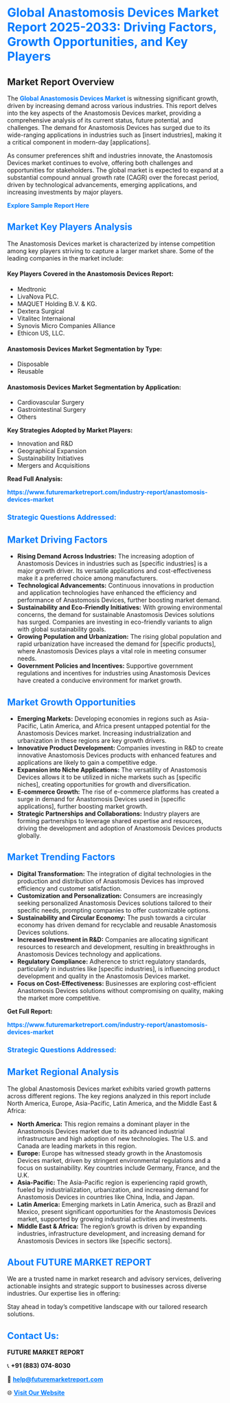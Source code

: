 <h1 style="color: #007BFF;">Global Anastomosis Devices Market Report 2025-2033: Driving Factors, Growth Opportunities, and Key Players</h1>

<section id="overview">
<h2>Market Report Overview</h2>
<p>The <a href="https://www.futuremarketreport.com/industry-report/anastomosis-devices-market" style="color: #007BFF; text-decoration: none;"><strong>Global Anastomosis Devices Market</strong></a> is witnessing significant growth, driven by increasing demand across various industries. This report delves into the key aspects of the Anastomosis Devices market, providing a comprehensive analysis of its current status, future potential, and challenges. The demand for Anastomosis Devices has surged due to its wide-ranging applications in industries such as [insert industries], making it a critical component in modern-day [applications].</p>
<p>As consumer preferences shift and industries innovate, the Anastomosis Devices market continues to evolve, offering both challenges and opportunities for stakeholders. The global market is expected to expand at a substantial compound annual growth rate (CAGR) over the forecast period, driven by technological advancements, emerging applications, and increasing investments by major players.</p>
</section>

<section id="overview">
<p><a href="https://www.futuremarketreport.com/request-sample/reportId=63142" style="color: #007BFF; text-decoration: none;"><strong>Explore Sample Report Here</strong></a></p>
</section>

<section id="key-players">
<h2 style="color: #007BFF;">Market Key Players Analysis</h2>
<p>The Anastomosis Devices market is characterized by intense competition among key players striving to capture a larger market share. Some of the leading companies in the market include:</p>
<h4>Key Players Covered in the Anastomosis Devices Report:</h4>
<ul><li>Medtronic</li><li>LivaNova PLC.</li><li>MAQUET Holding B.V. &amp; KG.</li><li>Dextera Surgical</li><li>Vitalitec Internaional</li><li>Synovis Micro Companies Alliance</li><li>Ethicon US, LLC.</li></ul>
<h4>Anastomosis Devices Market Segmentation by Type:</h4>
<ul><li>Disposable</li><li>Reusable</li></ul>

<h4>Anastomosis Devices Market Segmentation by Application:</h4>
<ul><li>Cardiovascular Surgery</li><li>Gastrointestinal Surgery</li><li>Others</li></ul>
<p><strong>Key Strategies Adopted by Market Players:</strong></p>
<ul>
<li>Innovation and R&D</li>
<li>Geographical Expansion</li>
<li>Sustainability Initiatives</li>
<li>Mergers and Acquisitions</li>
</ul>
</section>

<section>
<p><strong>Read Full Analysis: </strong></p><a href="https://www.futuremarketreport.com/industry-report/anastomosis-devices-market" style="color: #007BFF; text-decoration: none;"><strong>https://www.futuremarketreport.com/industry-report/anastomosis-devices-market</strong></a>
<h3 style="color: #007BFF;">Strategic Questions Addressed:</h3>
</section>

<section id="driving-factors">
<h2 style="color: #007BFF;">Market Driving Factors</h2>
<ul>
<li><strong>Rising Demand Across Industries:</strong> The increasing adoption of Anastomosis Devices in industries such as [specific industries] is a major growth driver. Its versatile applications and cost-effectiveness make it a preferred choice among manufacturers.</li>
<li><strong>Technological Advancements:</strong> Continuous innovations in production and application technologies have enhanced the efficiency and performance of Anastomosis Devices, further boosting market demand.</li>
<li><strong>Sustainability and Eco-Friendly Initiatives:</strong> With growing environmental concerns, the demand for sustainable Anastomosis Devices solutions has surged. Companies are investing in eco-friendly variants to align with global sustainability goals.</li>
<li><strong>Growing Population and Urbanization:</strong> The rising global population and rapid urbanization have increased the demand for [specific products], where Anastomosis Devices plays a vital role in meeting consumer needs.</li>
<li><strong>Government Policies and Incentives:</strong> Supportive government regulations and incentives for industries using Anastomosis Devices have created a conducive environment for market growth.</li>
</ul>
</section>

<section id="growth-opportunities">
<h2 style="color: #007BFF;">Market Growth Opportunities</h2>
<ul>
<li><strong>Emerging Markets:</strong> Developing economies in regions such as Asia-Pacific, Latin America, and Africa present untapped potential for the Anastomosis Devices market. Increasing industrialization and urbanization in these regions are key growth drivers.</li>
<li><strong>Innovative Product Development:</strong> Companies investing in R&D to create innovative Anastomosis Devices products with enhanced features and applications are likely to gain a competitive edge.</li>
<li><strong>Expansion into Niche Applications:</strong> The versatility of Anastomosis Devices allows it to be utilized in niche markets such as [specific niches], creating opportunities for growth and diversification.</li>
<li><strong>E-commerce Growth:</strong> The rise of e-commerce platforms has created a surge in demand for Anastomosis Devices used in [specific applications], further boosting market growth.</li>
<li><strong>Strategic Partnerships and Collaborations:</strong> Industry players are forming partnerships to leverage shared expertise and resources, driving the development and adoption of Anastomosis Devices products globally.</li>
</ul>
</section>

<section id="trending-factors">
<h2 style="color: #007BFF;">Market Trending Factors</h2>
<ul>
<li><strong>Digital Transformation:</strong> The integration of digital technologies in the production and distribution of Anastomosis Devices has improved efficiency and customer satisfaction.</li>
<li><strong>Customization and Personalization:</strong> Consumers are increasingly seeking personalized Anastomosis Devices solutions tailored to their specific needs, prompting companies to offer customizable options.</li>
<li><strong>Sustainability and Circular Economy:</strong> The push towards a circular economy has driven demand for recyclable and reusable Anastomosis Devices solutions.</li>
<li><strong>Increased Investment in R&D:</strong> Companies are allocating significant resources to research and development, resulting in breakthroughs in Anastomosis Devices technology and applications.</li>
<li><strong>Regulatory Compliance:</strong> Adherence to strict regulatory standards, particularly in industries like [specific industries], is influencing product development and quality in the Anastomosis Devices market.</li>
<li><strong>Focus on Cost-Effectiveness:</strong> Businesses are exploring cost-efficient Anastomosis Devices solutions without compromising on quality, making the market more competitive.</li>
</ul>
</section>

<section>
<p><strong>Get Full Report: </strong></p><a href="https://www.futuremarketreport.com/industry-report/anastomosis-devices-market" style="color: #007BFF; text-decoration: none;"><strong>https://www.futuremarketreport.com/industry-report/anastomosis-devices-market</strong></a>
<h3 style="color: #007BFF;">Strategic Questions Addressed:</h3>
</section>


<section id="regional-analysis">
<h2 style="color: #007BFF;">Market Regional Analysis</h2>
<p>The global Anastomosis Devices market exhibits varied growth patterns across different regions. The key regions analyzed in this report include North America, Europe, Asia-Pacific, Latin America, and the Middle East & Africa:</p>
<ul>
<li><strong>North America:</strong> This region remains a dominant player in the Anastomosis Devices market due to its advanced industrial infrastructure and high adoption of new technologies. The U.S. and Canada are leading markets in this region.</li>
<li><strong>Europe:</strong> Europe has witnessed steady growth in the Anastomosis Devices market, driven by stringent environmental regulations and a focus on sustainability. Key countries include Germany, France, and the U.K.</li>
<li><strong>Asia-Pacific:</strong> The Asia-Pacific region is experiencing rapid growth, fueled by industrialization, urbanization, and increasing demand for Anastomosis Devices in countries like China, India, and Japan.</li>
<li><strong>Latin America:</strong> Emerging markets in Latin America, such as Brazil and Mexico, present significant opportunities for the Anastomosis Devices market, supported by growing industrial activities and investments.</li>
<li><strong>Middle East & Africa:</strong> The region’s growth is driven by expanding industries, infrastructure development, and increasing demand for Anastomosis Devices in sectors like [specific sectors].</li>
</ul>
</section>

<footer>
<h2 style="color: #007BFF;">About FUTURE MARKET REPORT</h2>
<p>We are a trusted name in market research and advisory services, delivering actionable insights and strategic support to businesses across diverse industries. Our expertise lies in offering:</p>

<p>Stay ahead in today’s competitive landscape with our tailored research solutions.</p>

<h2 style="color: #007BFF;">Contact Us:</h2>
<p><strong>FUTURE MARKET REPORT</strong></p>
<p>📞 <strong>+91 (883) 074-8030</strong></p>
<p>📧 <strong><a href="mailto:help@futuremarketreport.com" style="color: #007BFF;">help@futuremarketreport.com</a></strong></p>
<p>🌐 <strong><a href="https://www.futuremarketreport.com/" style="color: #007BFF;">Visit Our Website</a></strong></p>
</footer>